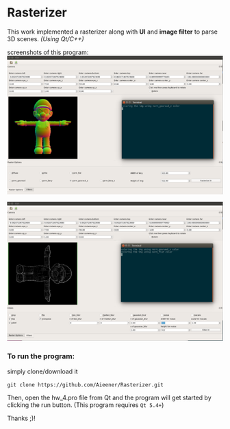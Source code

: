 # Rasterizer

This work implemented a rasterizer along with **UI** and **image filter** to parse 3D scenes. _(Using Qt/C++)_ 

screenshots of this program:
![Rasterizer_screenshot](https://github.com/Aieener/Rasterizer/blob/master/screenshot1.png?raw=true "Rasterizer")

![Rasterizer_screenshot2](https://github.com/Aieener/Rasterizer/blob/master/screenshot2.png?raw=true "Image filter")

### To run the program:

simply clone/download it
```
git clone https://github.com/Aieener/Rasterizer.git
```
Then, open the hw_4.pro file from Qt and the program will get started by clicking the run button. (This program requires `Qt 5.4+`)

Thanks ;)! 
